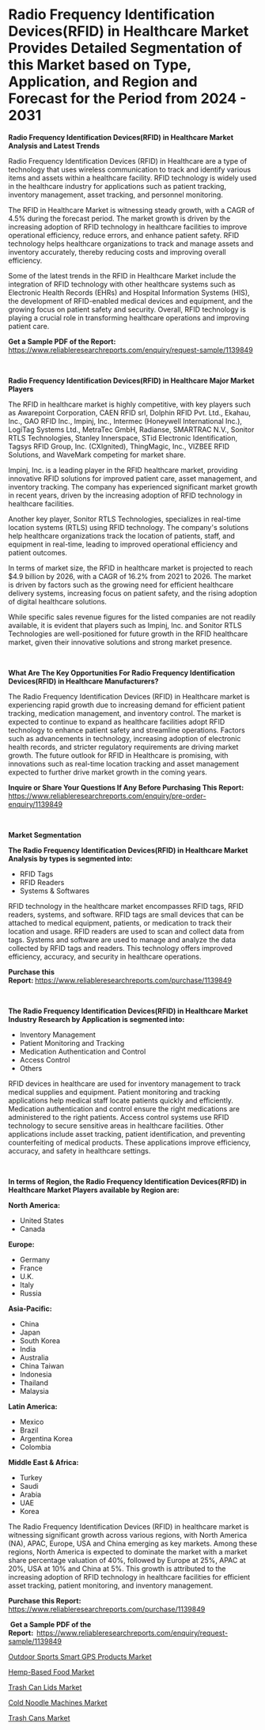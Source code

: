 <p><h1>Radio Frequency Identification Devices(RFID) in Healthcare Market Provides Detailed Segmentation of this Market based on Type, Application, and Region and Forecast for the Period from 2024 - 2031</h1></p><p><strong>Radio Frequency Identification Devices(RFID) in Healthcare Market Analysis and Latest Trends</strong></p>
<p><p>Radio Frequency Identification Devices (RFID) in Healthcare are a type of technology that uses wireless communication to track and identify various items and assets within a healthcare facility. RFID technology is widely used in the healthcare industry for applications such as patient tracking, inventory management, asset tracking, and personnel monitoring.</p><p>The RFID in Healthcare Market is witnessing steady growth, with a CAGR of 4.5% during the forecast period. The market growth is driven by the increasing adoption of RFID technology in healthcare facilities to improve operational efficiency, reduce errors, and enhance patient safety. RFID technology helps healthcare organizations to track and manage assets and inventory accurately, thereby reducing costs and improving overall efficiency.</p><p>Some of the latest trends in the RFID in Healthcare Market include the integration of RFID technology with other healthcare systems such as Electronic Health Records (EHRs) and Hospital Information Systems (HIS), the development of RFID-enabled medical devices and equipment, and the growing focus on patient safety and security. Overall, RFID technology is playing a crucial role in transforming healthcare operations and improving patient care.</p></p>
<p><strong>Get a Sample PDF of the Report:&nbsp;</strong> <a href="https://www.reliableresearchreports.com/enquiry/request-sample/1139849">https://www.reliableresearchreports.com/enquiry/request-sample/1139849</a></p>
<p>&nbsp;</p>
<p><strong>Radio Frequency Identification Devices(RFID) in Healthcare Major Market Players</strong></p>
<p><p>The RFID in healthcare market is highly competitive, with key players such as Awarepoint Corporation, CAEN RFID srl, Dolphin RFID Pvt. Ltd., Ekahau, Inc., GAO RFID Inc., Impinj, Inc., Intermec (Honeywell International Inc.), LogiTag Systems Ltd., MetraTec GmbH, Radianse, SMARTRAC N.V., Sonitor RTLS Technologies, Stanley Innerspace, STid Electronic Identification, Tagsys RFID Group, Inc. (CXIgnited), ThingMagic, Inc., VIZBEE RFID Solutions, and WaveMark competing for market share.</p><p>Impinj, Inc. is a leading player in the RFID healthcare market, providing innovative RFID solutions for improved patient care, asset management, and inventory tracking. The company has experienced significant market growth in recent years, driven by the increasing adoption of RFID technology in healthcare facilities.</p><p>Another key player, Sonitor RTLS Technologies, specializes in real-time location systems (RTLS) using RFID technology. The company's solutions help healthcare organizations track the location of patients, staff, and equipment in real-time, leading to improved operational efficiency and patient outcomes.</p><p>In terms of market size, the RFID in healthcare market is projected to reach $4.9 billion by 2026, with a CAGR of 16.2% from 2021 to 2026. The market is driven by factors such as the growing need for efficient healthcare delivery systems, increasing focus on patient safety, and the rising adoption of digital healthcare solutions.</p><p>While specific sales revenue figures for the listed companies are not readily available, it is evident that players such as Impinj, Inc. and Sonitor RTLS Technologies are well-positioned for future growth in the RFID healthcare market, given their innovative solutions and strong market presence.</p></p>
<p>&nbsp;</p>
<p><strong>What Are The Key Opportunities For Radio Frequency Identification Devices(RFID) in Healthcare Manufacturers?</strong></p>
<p><p>The Radio Frequency Identification Devices (RFID) in Healthcare market is experiencing rapid growth due to increasing demand for efficient patient tracking, medication management, and inventory control. The market is expected to continue to expand as healthcare facilities adopt RFID technology to enhance patient safety and streamline operations. Factors such as advancements in technology, increasing adoption of electronic health records, and stricter regulatory requirements are driving market growth. The future outlook for RFID in Healthcare is promising, with innovations such as real-time location tracking and asset management expected to further drive market growth in the coming years.</p></p>
<p><strong>Inquire or Share Your Questions If Any Before Purchasing This Report:</strong> <a href="https://www.reliableresearchreports.com/enquiry/pre-order-enquiry/1139849">https://www.reliableresearchreports.com/enquiry/pre-order-enquiry/1139849</a></p>
<p>&nbsp;</p>
<p><strong>Market Segmentation</strong></p>
<p><strong>The Radio Frequency Identification Devices(RFID) in Healthcare Market Analysis by types is segmented into:</strong></p>
<p><ul><li>RFID Tags</li><li>RFID Readers</li><li>Systems & Softwares</li></ul></p>
<p><p>RFID technology in the healthcare market encompasses RFID tags, RFID readers, systems, and software. RFID tags are small devices that can be attached to medical equipment, patients, or medication to track their location and usage. RFID readers are used to scan and collect data from tags. Systems and software are used to manage and analyze the data collected by RFID tags and readers. This technology offers improved efficiency, accuracy, and security in healthcare operations.</p></p>
<p><strong>Purchase this Report:&nbsp;</strong><a href="https://www.reliableresearchreports.com/purchase/1139849">https://www.reliableresearchreports.com/purchase/1139849</a></p>
<p>&nbsp;</p>
<p><strong>The Radio Frequency Identification Devices(RFID) in Healthcare Market Industry Research by Application is segmented into:</strong></p>
<p><ul><li>Inventory Management</li><li>Patient Monitoring and Tracking</li><li>Medication Authentication and Control</li><li>Access Control</li><li>Others</li></ul></p>
<p><p>RFID devices in healthcare are used for inventory management to track medical supplies and equipment. Patient monitoring and tracking applications help medical staff locate patients quickly and efficiently. Medication authentication and control ensure the right medications are administered to the right patients. Access control systems use RFID technology to secure sensitive areas in healthcare facilities. Other applications include asset tracking, patient identification, and preventing counterfeiting of medical products. These applications improve efficiency, accuracy, and safety in healthcare settings.</p></p>
<p>&nbsp;</p>
<p><strong>In terms of Region, the Radio Frequency Identification Devices(RFID) in Healthcare Market Players available by Region are:</strong></p>
<p>
    <p> <strong> North America: </strong>
        <ul>
            <li>United States</li>
            <li>Canada</li>
        </ul>
        </p> 
    <p> <strong> Europe: </strong>
        <ul>
            <li>Germany</li>
            <li>France</li>
            <li>U.K.</li>
            <li>Italy</li>
            <li>Russia</li>
        </ul>
        </p> 
    <p> <strong> Asia-Pacific: </strong>
        <ul>
            <li>China</li>
            <li>Japan</li>
            <li>South Korea</li>
            <li>India</li>
            <li>Australia</li>
            <li>China Taiwan</li>
            <li>Indonesia</li>
            <li>Thailand</li>
            <li>Malaysia</li>
        </ul>
        </p> 
    <p> <strong> Latin America: </strong>
        <ul>
            <li>Mexico</li>
            <li>Brazil</li>
            <li>Argentina Korea</li>
            <li>Colombia</li>
        </ul>
        </p> 
    <p> <strong> Middle East & Africa: </strong>
        <ul>
            <li>Turkey</li>
            <li>Saudi</li>
            <li>Arabia</li>
            <li>UAE</li>
            <li>Korea</li>
        </ul>
    </p>
    </p>
<p><p>The Radio Frequency Identification Devices (RFID) in healthcare market is witnessing significant growth across various regions, with North America (NA), APAC, Europe, USA and China emerging as key markets. Among these regions, North America is expected to dominate the market with a market share percentage valuation of 40%, followed by Europe at 25%, APAC at 20%, USA at 10% and China at 5%. This growth is attributed to the increasing adoption of RFID technology in healthcare facilities for efficient asset tracking, patient monitoring, and inventory management.</p></p>
<p><strong>Purchase this Report: </strong><a href="https://www.reliableresearchreports.com/purchase/1139849">https://www.reliableresearchreports.com/purchase/1139849</a></p>
<p>&nbsp;<strong>Get a Sample PDF of the Report:&nbsp;&nbsp;</strong><a href="https://www.reliableresearchreports.com/enquiry/request-sample/1139849">https://www.reliableresearchreports.com/enquiry/request-sample/1139849</a></p>
<p><strong></strong></p>
<p><p><a href="https://github.com/Sarissaschmalingtr6fz2739/Market-Research-Report-List-1/blob/main/outdoor-sports-smart-gps-products-market.md">Outdoor Sports Smart GPS Products Market</a></p><p><a href="https://github.com/jj19131/Market-Research-Report-List-1/blob/main/hemp-based-food-market.md">Hemp-Based Food Market</a></p><p><a href="https://github.com/marloy8/Market-Research-Report-List-3/blob/main/trash-can-lids-market.md">Trash Can Lids Market</a></p><p><a href="https://github.com/WillieWoodard/Market-Research-Report-List-3/blob/main/cold-noodle-machines-market.md">Cold Noodle Machines Market</a></p><p><a href="https://github.com/sougarounis/Market-Research-Report-List-2/blob/main/trash-cans-market.md">Trash Cans Market</a></p></p>